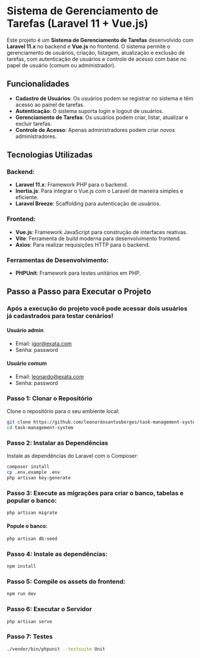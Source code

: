 # Sistema de Gerenciamento de Tarefas (Laravel 11 + Vue.js)

Este projeto é um **Sistema de Gerenciamento de Tarefas** desenvolvido com **Laravel 11.x** no backend e **Vue.js** no frontend. O sistema permite o gerenciamento de usuários, criação, listagem, atualização e exclusão de tarefas, com autenticação de usuários e controle de acesso com base no papel de usuário (comum ou administrador).

## Funcionalidades

- **Cadastro de Usuários**: Os usuários podem se registrar no sistema e têm acesso ao painel de tarefas.
- **Autenticação**: O sistema suporta login e logout de usuários.
- **Gerenciamento de Tarefas**: Os usuários podem criar, listar, atualizar e excluir tarefas.
- **Controle de Acesso**: Apenas administradores podem criar novos administradores.

## Tecnologias Utilizadas

### Backend:
- **Laravel 11.x**: Framework PHP para o backend.
- **Inertia.js**: Para integrar o Vue.js com o Laravel de maneira simples e eficiente.
- **Laravel Breeze**: Scaffolding para autenticação de usuários.
  
### Frontend:
- **Vue.js**: Framework JavaScript para construção de interfaces reativas.
- **Vite**: Ferramenta de build moderna para desenvolvimento frontend.
- **Axios**: Para realizar requisições HTTP para o backend.

### Ferramentas de Desenvolvimento:
- **PHPUnit**: Framework para testes unitários em PHP.

## Passo a Passo para Executar o Projeto

### Após a execução do projeto você pode acessar dois usuários já cadastrados para testar cenários!
#### Usuário admin
- Email: igor@exata.com
- Senha: password

#### Usuário comum
- Email: leonardo@exata.com
- Senha: password

### Passo 1: Clonar o Repositório

Clone o repositório para o seu ambiente local:

```bash
git clone https://github.com/leonardosantosborges/task-management-system.git
cd task-management-system
```

### Passo 2: Instalar as Dependências
Instale as dependências do Laravel com o Composer:

```bash
composer install
cp .env.example .env
php artisan key:generate
```

### Passo 3: Execute as migrações para criar o banco, tabelas e popular o banco:
```bash
php artisan migrate
```
#### Popule o banco:
```bash
php artisan db:seed
```

### Passo 4: Instale as dependências:

```bash
npm install
```

### Passo 5: Compile os assets do frontend:

```bash
npm run dev
```

### Passo 6: Executar o Servidor
```bash
php artisan serve
```

### Passo 7: Testes

```bash
./vendor/bin/phpunit --testsuite Unit
```
